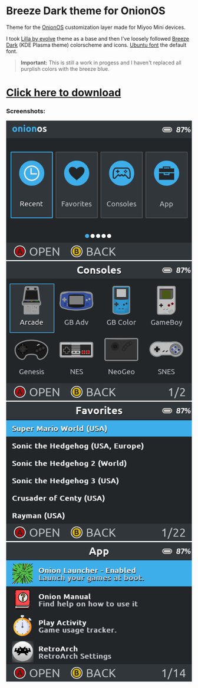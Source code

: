 # Breeze Dark theme for OnionOS

Theme for the [OnionOS](https://github.com/jimgraygit/Onion) customization layer made for Miyoo Mini devices.

I took [Lilla by evolve](https://github.com/jimgraygit/Onion/files/8598951/Lilla.zip) theme as a base and then I've loosely followed [Breeze Dark](https://develop.kde.org/hig/style/color/dark/) (KDE Plasma theme) colorscheme and icons. [Ubuntu font](https://design.ubuntu.com/font/) the default font.

> **Important:** This is still a work in progess and I haven't replaced all purplish colors with the breeze blue.

# [Click here to download](https://github.com/pbl0/BreezeDarkOnion/releases)


### Screenshots:

![Main menu](Screenshots/main.png)
![Consoles](Screenshots/consoles.png)
![Favorite list](Screenshots/favlist.png)
![Apps](Screenshots/apps.png)
